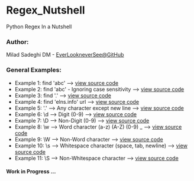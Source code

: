 # Regex_Nutshell
Python Regex In a Nutshell

### Author:
Milad Sadeghi DM - [EverLookneverSee@GitHub](https://elns.info)

### General Examples:
* Example 1: find 'abc' --> [view source code](https://github.com/EverLookNeverSee/regex_nutshell/blob/bc9cf8bcd09c002b0795649632cc2e4b5e5d65b8/general.py#L36-L46)
* Example 2: find 'abc' - Ignoring case sensitivity --> [view source code](https://github.com/EverLookNeverSee/regex_nutshell/blob/bc9cf8bcd09c002b0795649632cc2e4b5e5d65b8/general.py#L48-L56)
* Example 3: find '.' --> [view source code](https://github.com/EverLookNeverSee/regex_nutshell/blob/bc9cf8bcd09c002b0795649632cc2e4b5e5d65b8/general.py#L59-L67)
* Example 4: find 'elns.info' url --> [view source code](https://github.com/EverLookNeverSee/regex_nutshell/blob/bc9cf8bcd09c002b0795649632cc2e4b5e5d65b8/general.py#L70-L78)
* Example 5: '.' --> Any character except new line --> [view source code](https://github.com/EverLookNeverSee/regex_nutshell/blob/bc9cf8bcd09c002b0795649632cc2e4b5e5d65b8/general.py#L81-L89)
* Example 6: \d --> Digit (0-9) --> [view source code](https://github.com/EverLookNeverSee/regex_nutshell/blob/bc9cf8bcd09c002b0795649632cc2e4b5e5d65b8/general.py#L92-L100)
* Example 7: \D --> Non-Digit (0-9) --> [view source code](https://github.com/EverLookNeverSee/regex_nutshell/blob/bc9cf8bcd09c002b0795649632cc2e4b5e5d65b8/general.py#L103-L111)
* Example 8: \w --> Word character (a-z) (A-Z) (0-9) _ --> [view source code](https://github.com/EverLookNeverSee/regex_nutshell/blob/bc9cf8bcd09c002b0795649632cc2e4b5e5d65b8/general.py#L114-L122)
* Example 9: \W --> Non-Word character --> [view source code](https://github.com/EverLookNeverSee/regex_nutshell/blob/bc9cf8bcd09c002b0795649632cc2e4b5e5d65b8/general.py#L125-L133)
* Example 10: \s --> Whitespace character (space, tab, newline) --> [view source code](https://github.com/EverLookNeverSee/regex_nutshell/blob/bc9cf8bcd09c002b0795649632cc2e4b5e5d65b8/general.py#L136-L144)
* Example 11: \S --> Non-Whitespace character --> [view source code](https://github.com/EverLookNeverSee/regex_nutshell/blob/bc9cf8bcd09c002b0795649632cc2e4b5e5d65b8/general.py#L147-L155)


#### Work in Progress ...
